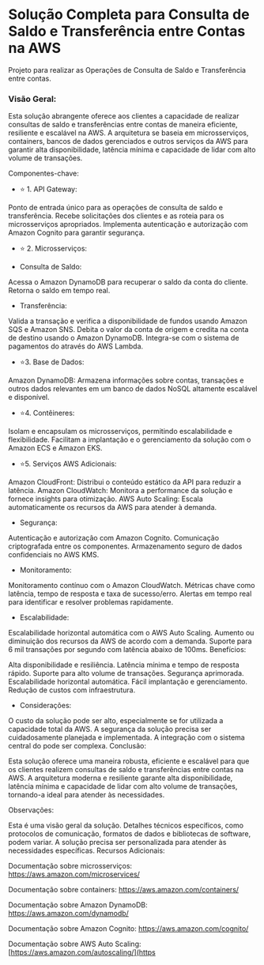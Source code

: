 # Solução Completa para Consulta de Saldo e Transferência entre Contas na AWS #
Projeto para realizar as Operações de Consulta de Saldo e Transferência entre contas.

### Visão Geral: ###

Esta solução abrangente oferece aos clientes a capacidade de realizar consultas de saldo e transferências entre contas de maneira eficiente, resiliente e escalável na AWS. A arquitetura se baseia em microsserviços, containers, bancos de dados gerenciados e outros serviços da AWS para garantir alta disponibilidade, latência mínima e capacidade de lidar com alto volume de transações.

Componentes-chave:

* ⭐️ 1. API Gateway:

Ponto de entrada único para as operações de consulta de saldo e transferência.
Recebe solicitações dos clientes e as roteia para os microsserviços apropriados.
Implementa autenticação e autorização com Amazon Cognito para garantir segurança.

* ⭐️ 2. Microsserviços:

* Consulta de Saldo:
  
Acessa o Amazon DynamoDB para recuperar o saldo da conta do cliente.
Retorna o saldo em tempo real.

* Transferência:
  
Valida a transação e verifica a disponibilidade de fundos usando Amazon SQS e Amazon SNS.
Debita o valor da conta de origem e credita na conta de destino usando o Amazon DynamoDB.
Integra-se com o sistema de pagamentos do através do AWS Lambda.

* ⭐️3. Base de Dados:

Amazon DynamoDB: Armazena informações sobre contas, transações e outros dados relevantes em um banco de dados NoSQL altamente escalável e disponível.

* ⭐️4. Contêineres:

Isolam e encapsulam os microsserviços, permitindo escalabilidade e flexibilidade.
Facilitam a implantação e o gerenciamento da solução com o Amazon ECS e Amazon EKS.

* ⭐️5. Serviços AWS Adicionais:

Amazon CloudFront: Distribui o conteúdo estático da API para reduzir a latência.
Amazon CloudWatch: Monitora a performance da solução e fornece insights para otimização.
AWS Auto Scaling: Escala automaticamente os recursos da AWS para atender à demanda.

* Segurança:

Autenticação e autorização com Amazon Cognito.
Comunicação criptografada entre os componentes.
Armazenamento seguro de dados confidenciais no AWS KMS.

* Monitoramento:

Monitoramento contínuo com o Amazon CloudWatch.
Métricas chave como latência, tempo de resposta e taxa de sucesso/erro.
Alertas em tempo real para identificar e resolver problemas rapidamente.

* Escalabilidade:

Escalabilidade horizontal automática com o AWS Auto Scaling.
Aumento ou diminuição dos recursos da AWS de acordo com a demanda.
Suporte para 6 mil transações por segundo com latência abaixo de 100ms.
Benefícios:

Alta disponibilidade e resiliência.
Latência mínima e tempo de resposta rápido.
Suporte para alto volume de transações.
Segurança aprimorada.
Escalabilidade horizontal automática.
Fácil implantação e gerenciamento.
Redução de custos com infraestrutura.

* Considerações:

O custo da solução pode ser alto, especialmente se for utilizada a capacidade total da AWS.
A segurança da solução precisa ser cuidadosamente planejada e implementada.
A integração com o sistema central do pode ser complexa.
Conclusão:

Esta solução oferece uma maneira robusta, eficiente e escalável para que os clientes realizem consultas de saldo e transferências entre contas na AWS. A arquitetura moderna e resiliente garante alta disponibilidade, latência mínima e capacidade de lidar com alto volume de transações, tornando-a ideal para atender às necessidades.

Observações:

Esta é uma visão geral da solução. Detalhes técnicos específicos, como protocolos de comunicação, formatos de dados e bibliotecas de software, podem variar.
A solução precisa ser personalizada para atender às necessidades específicas.
Recursos Adicionais:

Documentação sobre microsserviços: https://aws.amazon.com/microservices/

Documentação sobre containers: https://aws.amazon.com/containers/

Documentação sobre Amazon DynamoDB: https://aws.amazon.com/dynamodb/

Documentação sobre Amazon Cognito: https://aws.amazon.com/cognito/

Documentação sobre AWS Auto Scaling: [https://aws.amazon.com/autoscaling/](https
